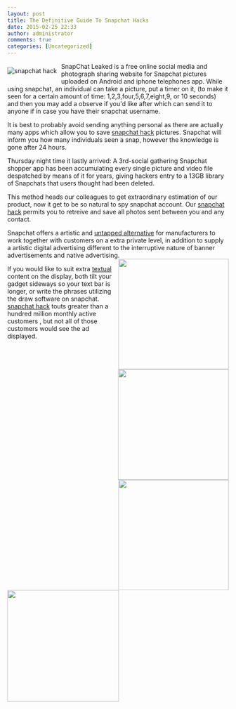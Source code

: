 ```yaml
---
layout: post
title: The Definitive Guide To Snapchat Hacks
date: 2015-02-25 22:33
author: administrator
comments: true
categories: [Uncategorized]
---
```



<img src="http://media1.picsearch.com/is?t5733qvBfcHBd3GXbaQ4ytl3r7pKwRjqV-49YpjQ4Ho&amp;height=224" alt="snapchat hack" title="snapchat hack (c) usatoday.com" style="float:left;padding:10px 10px 10px 0px;border:0px">SnapChat Leaked is a free online social media and photograph sharing website for Snapchat pictures uploaded on Android and iphone telephones app.  While using snapchat, an individual can take a picture, put a timer on it, (to make it seen for a certain amount of time: 1,2,3,four,5,6,7,eight,9, or 10 seconds) and then you may add a observe if you'd like after which can send it to anyone if in case you have their snapchat username. 

It is best to probably avoid sending anything personal as there are actually many apps which allow you to save <a href="http://www.mottaalfredo.com/?option=com_k2&amp;view=itemlist&amp;task=user&amp;id=20160">snapchat hack</a> pictures. Snapchat will inform you how many individuals seen a snap, however the knowledge is gone after 24 hours.

Thursday night time it lastly arrived: A 3rd-social gathering Snapchat shopper app has been accumulating every single picture and video file despatched by means of it for years, giving hackers entry to a 13GB library of Snapchats that users thought had been deleted.

This method heads our colleagues to get extraordinary estimation of our product, now it get to be so natural to spy snapchat account.  Our <a href="http://www.positive-review.com/review/index.php?a=stats&amp;u=howardeichel">snapchat hack</a> permits you to retreive and save all photos sent between you and any contact.

Snapchat offers a artistic and <a href="http://Www.Google.com/search?q=untapped+alternative&amp;btnI=lucky">untapped alternative</a> for manufacturers to work together with customers on a extra private level, in addition to supply a artistic digital advertising different to the interruptive nature of banner advertisements and native advertising. <img class='alignright' style='float:right;margin-left:10px' src='https://thisistwitchy.files.wordpress.com/2014/01/rand-paul-snapchat.jpg' width='251' /><img class='alignright' style='float:right;margin-left:10px' src='http://i0.wp.com/papidroid.com/wp-content/uploads/2014/07/snapchat_android_2.jpg' width='252' />

If you would like to suit extra <a href="http://www.Tumblr.com/tagged/textual">textual</a> content on the display, both tilt your gadget sideways so your text bar is longer, or write the phrases utilizing the draw software on snapchat.  <a href="http://k.qdm.ks.edu.tw/?a%5B%5D=snapchat+hack+%28%3Ca+href%3Dhttp%3A%2F%2Fbataclan.es%2F%3Foption%3Dcom_k2%26view%3Ditemlist%26task%3Duser%26id%3D11656%3Erelevant+internet+site%3C%2Fa%3E%29">snapchat hack</a> touts greater than a hundred million monthly active customers , but not all of those customers would see the ad displayed.<img class='alignright' style='float:right;margin-left:10px' src='https://d24c779awc8gnp.cloudfront.net/wp-content/uploads/2014/09/snapchat-spam.png' width='251' /><img class='alignleft' style='float:left;margin-right:10px' src='http://snapchatleaked.com/wp-content/uploads/2014/04/ways-to-screenshot-on-snapchat-use-gallery-photos-in-snapchat-150x150.jpg' width='254' />
